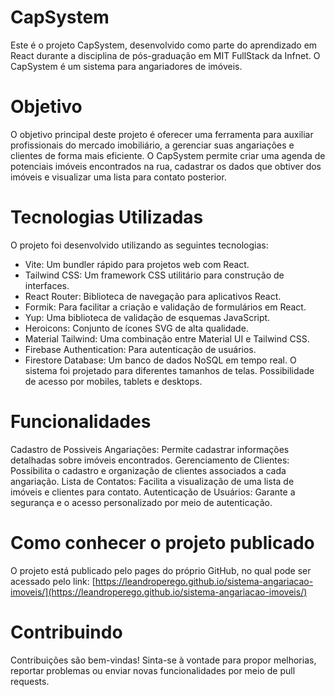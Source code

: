 # CapSystem
Este é o projeto CapSystem, desenvolvido como parte do aprendizado em React durante a disciplina de pós-graduação em MIT FullStack da Infnet. O CapSystem é um sistema para angariadores de imóveis.

# Objetivo
O objetivo principal deste projeto é oferecer uma ferramenta para auxiliar profissionais do mercado imobiliário, a gerenciar suas angariações e clientes de forma mais eficiente. O CapSystem permite criar uma agenda de potenciais imóveis encontrados na rua, cadastrar os dados que obtiver dos imóveis e visualizar uma lista para contato posterior.

# Tecnologias Utilizadas
O projeto foi desenvolvido utilizando as seguintes tecnologias:

- Vite: Um bundler rápido para projetos web com React.
- Tailwind CSS: Um framework CSS utilitário para construção de interfaces.
- React Router: Biblioteca de navegação para aplicativos React.
- Formik: Para facilitar a criação e validação de formulários em React.
- Yup: Uma biblioteca de validação de esquemas JavaScript.
- Heroicons: Conjunto de ícones SVG de alta qualidade.
- Material Tailwind: Uma combinação entre Material UI e Tailwind CSS.
- Firebase Authentication: Para autenticação de usuários.
- Firestore Database: Um banco de dados NoSQL em tempo real.
O sistema foi projetado para diferentes tamanhos de telas. Possibilidade de acesso por mobiles, tablets e desktops.

# Funcionalidades
Cadastro de Possiveis Angariações: Permite cadastrar informações detalhadas sobre imóveis encontrados.
Gerenciamento de Clientes: Possibilita o cadastro e organização de clientes associados a cada angariação.
Lista de Contatos: Facilita a visualização de uma lista de imóveis e clientes para contato.
Autenticação de Usuários: Garante a segurança e o acesso personalizado por meio de autenticação.

# Como conhecer o projeto publicado
O projeto está publicado pelo pages do próprio GitHub, no qual pode ser acessado pelo link:
[https://leandroperego.github.io/sistema-angariacao-imoveis/](https://leandroperego.github.io/sistema-angariacao-imoveis/)

# Contribuindo
Contribuições são bem-vindas! Sinta-se à vontade para propor melhorias, reportar problemas ou enviar novas funcionalidades por meio de pull requests.